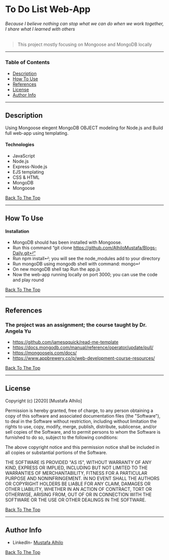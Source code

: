 # To Do List Web-App
###### Because I believe nothing can stop what we can do when we work together, I share what I learned with others

> This project mostly focusing on Mongoose and MongoDB locally 

---

### Table of Contents

- [Description](#description)
- [How To Use](#how-to-use)
- [References](#references)
- [License](#license)
- [Author Info](#author-info)

---

## Description
Using Mongoose elegent MongoDB OBJECT modeling for Node.js and Build full web-app using templating.

#### Technologies

- JavaScript
- Node.js
- Express-Node.js
- EJS templating 
- CSS & HTML
- MongoDB
- Mongoose

[Back To The Top](#To-Do-List-Web-App)

---

## How To Use

#### Installation
- MongoDB should has been installed with Mongoose.
- Run this command “git clone https://github.com/AlhiloMustafa/Blogs-Daily.git↵”
- Run npm install↵; you will see the node_modules add to your directory
- Run mongoDB using mongodb shell with command: mongo↵
- On new mongoDB shell tap Run the app.js 
- Now the web-app running locally on port 3000; you can use the code and play round


[Back To The Top](#To-Do-List-Web-Appp)

---

## References
### The project was an assignment; the course taught by Dr. Angela Yu
- https://github.com/jamesqquick/read-me-template
- https://docs.mongodb.com/manual/reference/operator/update/pull/
- https://mongoosejs.com/docs/
- https://www.appbrewery.co/p/web-development-course-resources/


[Back To The Top](#To-Do-List-Web-App)

---

## License

Copyright (c) [2020] [Mustafa Alhilo]

Permission is hereby granted, free of charge, to any person obtaining a copy
of this software and associated documentation files (the "Software"), to deal
in the Software without restriction, including without limitation the rights
to use, copy, modify, merge, publish, distribute, sublicense, and/or sell
copies of the Software, and to permit persons to whom the Software is
furnished to do so, subject to the following conditions:

The above copyright notice and this permission notice shall be included in all
copies or substantial portions of the Software.

THE SOFTWARE IS PROVIDED "AS IS", WITHOUT WARRANTY OF ANY KIND, EXPRESS OR
IMPLIED, INCLUDING BUT NOT LIMITED TO THE WARRANTIES OF MERCHANTABILITY,
FITNESS FOR A PARTICULAR PURPOSE AND NONINFRINGEMENT. IN NO EVENT SHALL THE
AUTHORS OR COPYRIGHT HOLDERS BE LIABLE FOR ANY CLAIM, DAMAGES OR OTHER
LIABILITY, WHETHER IN AN ACTION OF CONTRACT, TORT OR OTHERWISE, ARISING FROM,
OUT OF OR IN CONNECTION WITH THE SOFTWARE OR THE USE OR OTHER DEALINGS IN THE
SOFTWARE.



[Back To The Top](#To-Do-List-Web-App)

---

## Author Info

- LinkedIn- [Mustafa Alhilo](https://www.linkedin.com/in/mustafa-alhilo-08736214b/)

[Back To The Top](##To-Do-List-Web-App)

